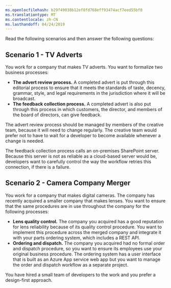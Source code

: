 ```yaml
---
ms.openlocfilehash: b29f49038b12ef8fd768eff93474acf7eed55bf0
ms.translationtype: MT
ms.contentlocale: zh-CN
ms.lasthandoff: 04/24/2019
---
```

Read the following scenarios and then answer the following questions:

## <a name="scenario-1---tv-adverts"></a>Scenario 1 - TV Adverts

You work for a company that makes TV adverts. You want to formalize two business processes:

- **The advert review process.** A completed advert is put through this editorial process to ensure that it meets the standards of taste, decency, grammar, style, and legal requirements in the jurisdiction where it will be broadcast.
- **The feedback collection process.** A completed advert is also put through this process in which  customers, the director, and members of the board of directors, can give feedback.

The advert review process should be managed by members of the creative team, because it will need to change regularly. The creative team would prefer not to have to wait for a developer to become available whenever a change is needed.

The feedback collection process calls an on-premises SharePoint server. Because this server is not as reliable as a cloud-based server would be, developers want to carefully control the way the workflow retries this connection, if there is a failure.

## <a name="scenario-2---camera-company-merger"></a>Scenario 2 - Camera Company Merger

You work for a company that makes digital cameras. The company has recently acquired a smaller company that makes lenses. You want to ensure that the same procedures are in use throughout the company for the following processes:

- **Lens quality control.** The company you acquired has a good reputation for lens reliability because of its quality control procedure. You want to implement this procedure across the merged company and integrate it with your parts ordering system, which includes a REST API.
- **Ordering and dispatch.** The company you acquired had no formal order and dispatch procedure, so you want to ensure its employees use your original business procedure. The ordering system has a user interface that is built as an Azure App service web app but you want to manage the order and dispatch workflow as a separate project.

You have hired a small team of developers to the work and you prefer a design-first approach.